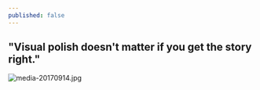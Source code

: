 ```yaml
---
published: false
---
```

## "Visual polish doesn't matter if you get the story right."

![media-20170914.jpg]({{site.baseurl}}/_posts/media-20170914.jpg)
